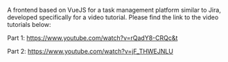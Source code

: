 A frontend based on VueJS for a task management platform similar to Jira, developed specifically for a video tutorial. Please find the link to the video tutorials below:

Part 1:
https://www.youtube.com/watch?v=rQadY8-CRQc&t

Part 2:
https://www.youtube.com/watch?v=jF_THWEJNLU
